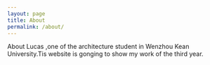 ```yaml
---
layout: page
title: About
permalink: /about/
---
```


About
Lucas ,one of the architecture student in Wenzhou Kean University.Tis website is gonging to show my work of the third year.
